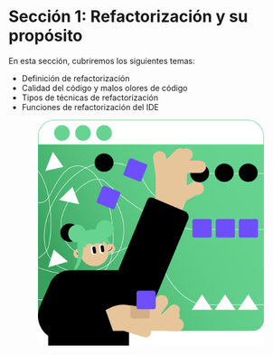 # Sección 1: Refactorización y su propósito

En esta sección, cubriremos los siguientes temas:
- Definición de refactorización
- Calidad del código y malos olores de código
- Tipos de técnicas de refactorización
- Funciones de refactorización del IDE

<p align="center">
    <img src="../../../util/src/main/resources/images/RefactoringAndItsPurpose/Introduction/refactoring_and_its_purpose_intro.png" alt="Refactorización y su propósito" width="400"/>
</p>